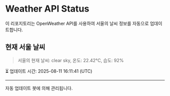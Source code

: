 
# Weather API Status

이 리포지토리는 OpenWeather API를 사용하여 서울의 날씨 정보를 자동으로 업데이트합니다.

## 현재 서울 날씨
> 서울의 현재 날씨: clear sky, 온도: 22.42°C, 습도: 92%

⏳ 업데이트 시간: 2025-08-11 16:11:41 (UTC)

---
자동 업데이트 봇에 의해 관리됩니다.
